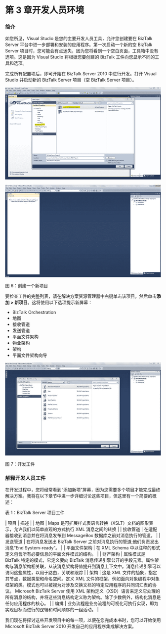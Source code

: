# 第 3 章开发人员环境

### 简介

如您所见，Visual Studio 是您的主要开发人员工具，允许您创建要在 BizTalk Server 平台中进一步部署和安装的应用程序。第一次启动一个新的空 BizTalk Server 项目时，您可能会有点迷失，因为您将看到一个空白页面，工具箱中没有选项。这是因为 Visual Studio 将根据您要创建的 BizTalk 工件向您显示不同的工具和选项。

完成所有配置项后，即可开始在 BizTalk Server 2010 中进行开发。打开 Visual Studio 并启动新的 BizTalk Server 项目（空 BizTalk Server 项目）。

![](img/image007.png)

![](img/image008.jpg)

图 6：创建一个新项目

要检查工件的完整列表，请在解决方案资源管理器中右键单击该项目，然后单击**添加 &gt; 新项目**。这将使用以下选项提示新屏幕：

*   BizTalk Orchestration
*   地图
*   接收管道
*   发送管道
*   平面文件架构
*   物业架构
*   架构
*   平面文件架构向导

![](img/image009.jpg)

图 7：开发工件

### 解释开发人员工件

在开发过程中，您将经常看到“添加新项”屏幕，因为您需要多个项目才能完成最终解决方案。我将在以下章节中进一步详细讨论这些项目，但这里有一个简要的概述：

表 1：BizTalk Server 项目工件

| 项目 | 描述 |
| 地图 | Maps 是可扩展样式表语言转换（XSLT）文档的图形表示，允许我们以简单直观的方式执行 XML 消息之间的转换 |
| 接收管道 | 在适配器接收到消息并在将消息发布到 MessageBox 数据库之前对消息执行的管道。 |
| 发送管道 | 在将消息发送出 BizTalk Server 之前对消息执行的管道;他们负责发出消息“End System-ready”。 |
| 平面文件架构 | 在 XML Schema 中以注释的形式定义包含所有必要信息的平面文件模式的结构。 |
| 财产架构 | 属性模式是 BizTalk 特定的模式，它定义要向 BizTalk 消息传递引擎公开的字段元素。属性架构与消息架构相关联，从该消息架构将值提升到消息上下文中。消息传递引擎可以访问这些属性，以用于路由，关联和跟踪 |
| 架构 | 这是 XML 文件的抽象，指定其节点，数据类型和命名空间。定义 XML 文件的框架，例如面向对象编程中对象框架的类。模式也可以被视为对涉及交换文档的特定应用程序的共同词汇表的协议。 Microsoft BizTalk Server 使用 XML 架构定义（XSD）语言来定义它处理的所有消息的结构，并将这些消息结构定义称为架构。除了少数例外，结构化消息是任何应用程序的核心。 |
| 编排 | 业务流程是业务流程的可视化可执行实现，即为实现目标而进行的逻辑和时间顺序的一组活动。 |

我们现在将探讨这些开发项目中的每一项，以便在您完成本书时，您可以开始使用 Microsoft BizTalk Server 2010 开发自己的应用程序集成解决方案。